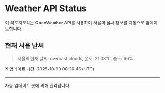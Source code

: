 
# Weather API Status

이 리포지토리는 OpenWeather API를 사용하여 서울의 날씨 정보를 자동으로 업데이트합니다.

## 현재 서울 날씨
> 서울의 현재 날씨: overcast clouds, 온도: 21.08°C, 습도: 66%

⏳ 업데이트 시간: 2025-10-03 08:39:46 (UTC)

---
자동 업데이트 봇에 의해 관리됩니다.
